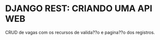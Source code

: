 # DJANGO REST: CRIANDO UMA API WEB

CRUD de vagas com os recursos de valida??o e pagina??o dos registros.
